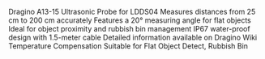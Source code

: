 Dragino A13-15 Ultrasonic Probe for LDDS04
Measures distances from 25 cm to 200 cm accurately
Features a 20° measuring angle for flat objects
Ideal for object proximity and rubbish bin management
IP67 water-proof design with 1.5-meter cable
Detailed information available on Dragino Wiki
Temperature Compensation
Suitable for Flat Object Detect, Rubbish Bin

